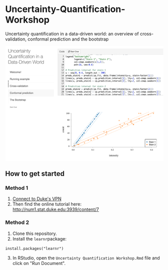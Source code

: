 # Uncertainty-Quantification-Workshop
Uncertainty quantification in a data-driven world: an overview of cross-validation, conformal prediction and the bootstrap


<a href="#"><img align="center" src="screenshot.png" width=600></a>

## How to get started

### Method 1

1. [Connect to Duke's VPN](https://oit.duke.edu/what-we-do/services/vpn#:~:text=You%20can%20connect%20to%20Duke's,software%20program%20onto%20your%20computer.&text=Or%20you%20can%20visit%20https,VPN%20software%20onto%20your%20computer.)
2. Then find the online tutorial here: http://num1.stat.duke.edu:3939/content/7

### Method 2

1. Clone this repository.
2. Install the `learnr`package:
```
install.packages("learnr")
```
3. In RStudio, open the `Uncertainty Quantification Workshop.Rmd` file and click on "Run Document".
